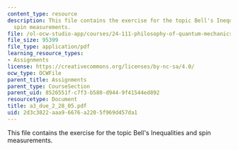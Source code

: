 ```yaml
---
content_type: resource
description: This file contains the exercise for the topic Bell's Inequalities and
  spin measurements.
file: /ol-ocw-studio-app/courses/24-111-philosophy-of-quantum-mechanics-spring-2005/2d3c3822aaa96676a2205f969d457da1_a3_due_2_28_05.pdf
file_size: 95399
file_type: application/pdf
learning_resource_types:
- Assignments
license: https://creativecommons.org/licenses/by-nc-sa/4.0/
ocw_type: OCWFile
parent_title: Assignments
parent_type: CourseSection
parent_uid: 8526551f-c7f3-b580-d944-9f41544ed892
resourcetype: Document
title: a3_due_2_28_05.pdf
uid: 2d3c3822-aaa9-6676-a220-5f969d457da1
---
```

This file contains the exercise for the topic Bell's Inequalities and spin measurements.